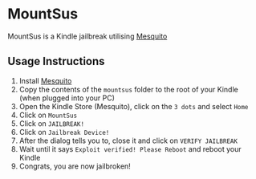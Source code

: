 # MountSus
MountSus is a Kindle jailbreak utilising [Mesquito](https://kindlemodding.github.io/Mesquito/)


## Usage Instructions
1. Install [Mesquito](https://kindlemodding.github.io/Mesquito/)
2. Copy the contents of the `mountsus` folder to the root of your Kindle (when plugged into your PC)
3. Open the Kindle Store (Mesquito), click on the `3 dots` and select `Home`
4. Click on `MountSus`
5. Click on `JAILBREAK!`
6. Click on `Jailbreak Device!`
7. After the dialog tells you to, close it and click on `VERIFY JAILBREAK`
8. Wait until it says `Exploit verified! Please Reboot` and reboot your Kindle
9. Congrats, you are now jailbroken!